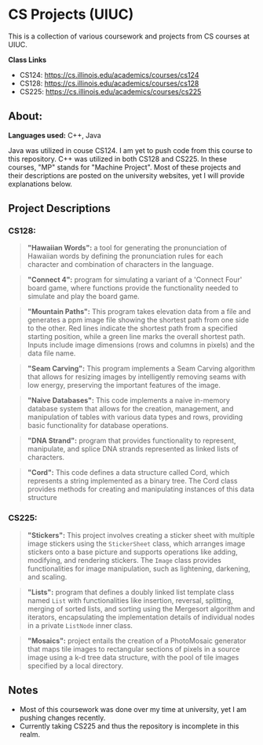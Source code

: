 # CS Projects (UIUC)
This is a collection of various coursework and projects from CS courses at UIUC. 

**Class Links** 
- CS124: https://cs.illinois.edu/academics/courses/cs124
- CS128: https://cs.illinois.edu/academics/courses/cs128
- CS225: https://cs.illinois.edu/academics/courses/cs225


## About:

**Languages used:** C++, Java

Java was utilized in couse CS124. I am yet to push code from this course to this repository. C++ was utilized in both CS128 and CS225. In these courses, "MP" stands for "Machine Project". Most of these projects and their descriptions are posted on the university websites, yet I will provide explanations below. 

## Project Descriptions

### CS128:
> **"Hawaiian Words":** a tool for generating the pronunciation of Hawaiian words by defining the pronunciation rules for each character and combination of characters in the language.

> **"Connect 4":** program for simulating a variant of a 'Connect Four' board game, where functions provide the functionality needed to simulate and play the board game. 

> **"Mountain Paths":** This program takes elevation data from a file and generates a ppm image file showing the shortest path from one side to the other. Red lines indicate the shortest path from a specified starting position, while a green line marks the overall shortest path. Inputs include image dimensions (rows and columns in pixels) and the data file name.

> **"Seam Carving":** This program implements a Seam Carving algorithm that allows for resizing images by intelligently removing seams with low energy, preserving the important features of the image.

> **"Naive Databases":** This code implements a naive in-memory database system that allows for the creation, management, and manipulation of tables with various data types and rows, providing basic functionality for database operations.

> **"DNA Strand":** program that provides functionality to represent, manipulate, and splice DNA strands represented as linked lists of characters. 

> **"Cord":** This code defines a data structure called Cord, which represents a string implemented as a binary tree. The Cord class provides methods for creating and manipulating instances of this data structure

### CS225:
> **"Stickers":** This project involves creating a sticker sheet with multiple image stickers using the `StickerSheet` class, which arranges image stickers onto a base picture and supports operations like adding, modifying, and rendering stickers. The `Image` class provides functionalities for image manipulation, such as lightening, darkening, and scaling. 

> **"Lists":** program that defines a doubly linked list template class named `List` with functionalities like insertion, reversal, splitting, merging of sorted lists, and sorting using the Mergesort algorithm and iterators, encapsulating the implementation details of individual nodes in a private `ListNode` inner class.

> **"Mosaics":** project entails the creation of a PhotoMosaic generator that maps tile images to rectangular sections of pixels in a source image using a k-d tree data structure, with the pool of tile images specified by a local directory.



## Notes

- Most of this coursework was done over my time at university, yet I am pushing changes recently.
- Currently taking CS225 and thus the repository is incomplete in this realm.
